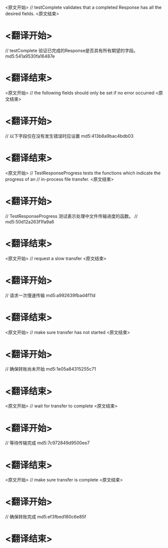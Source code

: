 
<原文开始>
// testComplete validates that a completed Response has all the desired fields.
<原文结束>

# <翻译开始>
// testComplete 验证已完成的Response是否具有所有期望的字段。 md5:541a9530fa16487e
# <翻译结束>


<原文开始>
// the following fields should only be set if no error occurred
<原文结束>

# <翻译开始>
// 以下字段仅在没有发生错误时应设置 md5:413b8a9bac4bdb03
# <翻译结束>


<原文开始>
// TestResponseProgress tests the functions which indicate the progress of an
// in-process file transfer.
<原文结束>

# <翻译开始>
// TestResponseProgress 测试表示处理中文件传输进度的函数。
// md5:50d12a263f1fa9a6
# <翻译结束>


<原文开始>
// request a slow transfer
<原文结束>

# <翻译开始>
// 请求一次慢速传输 md5:a992639fbad4f11d
# <翻译结束>


<原文开始>
// make sure transfer has not started
<原文结束>

# <翻译开始>
// 确保转账尚未开始 md5:1e05a84315255c71
# <翻译结束>


<原文开始>
// wait for transfer to complete
<原文结束>

# <翻译开始>
// 等待传输完成 md5:7c972849d9500ee7
# <翻译结束>


<原文开始>
// make sure transfer is complete
<原文结束>

# <翻译开始>
// 确保转账完成 md5:ef3fbed180c6e85f
# <翻译结束>

